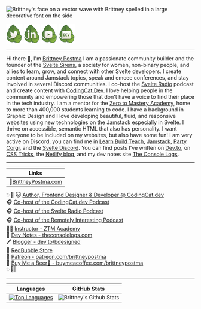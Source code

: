 
![Brittney's face on a vector wave with Brittney spelled in a large decorative font on the side](https://pbs.twimg.com/profile_banners/36686876/1659795206/1500x500)


[![Brittney Postma | Twitter](./img/twitter.png)](https://twitter.com/brittneypostma)
[![Brittney Postma | LinkedIn](./img/linkedin.png)](https://www.linkedin.com/in/brittney-postma-868928178/)
[![Brittney Postma | YouTube](./img/youtube.png)](https://www.youtube.com/@CodingCatDev)
[![Brittney Postma | Dev.to](./img/dev.png)](https://dev.to/brittneypostma)
<br/>

<hr/>


Hi there 👋, I'm [Brittney Postma](https://brittneypostma.com) I am a passionate community builder and the founder of the [Svelte Sirens](https://sveltesirens.dev), a society for women, non-binary people, and allies to learn, grow, and connect with other Svelte developers. I create content around Jamstack topics, speak and emcee conferences, and stay involved in several Discord communities. I co-host the [Svelte Radio](https://www.svelteradio.com/) podcast and create content with [CodingCat.Dev](https://codingcat.dev/). I love helping people in the community and empowering those that don't have a voice to find their place in the tech industry. I am a mentor for the [Zero to Mastery Academy](https://academy.zerotomastery.io/?affcode=441520_gjue7n-1), home to more than 400,000 students learning to code. I have a background in Graphic Design and I love developing beautiful, fluid, and responsive websites using new technologies on the [Jamstack](https://jamstack.org/) especially in Svelte. I thrive on accessible, semantic HTML that also has personality. I want everyone to be included on my websites, but also have some fun! I am very active on Discord, you can find me in [Learn Build Teach](https://learnbuildteach.com/community), [Jamstack](https://jamstack.org/discord), [Party Corgi](https://discord.gg/partycorgi), and the [Svelte Discord](https://svelte.dev/chat). You can find posts I've written on [Dev.to](https://dev.to/bdesigned), on [CSS Tricks](https://css-tricks.com/author/brittneypostma/), the [Netlify blog](https://www.netlify.com/blog/authors/brittney-postma), and my dev notes site [The Console Logs](https://theconsolelogs.com/).
<br/>

<hr/>

|Links| 
|--|
|🌊[BrittneyPostma.com](https://www.brittneypostma.com)<br/>
✨🌈
🐱 [Author, Frontend Designer & Developer @ CodingCat.dev](https://codingcat.dev/)<br/>
🎧 [Co-host of the CodingCat.dev Podcast](https://purrfect.dev/)<br/>
🎧 [Co-host of the Svelte Radio Podcast](https://www.svelteradio.com/)<br/>
🎧 [Co-host of the Remotely Interesting Podcast](https://www.remotelyinteresting.dev/)<br/>
👩‍🏫 [Instructor - ZTM Academy](https://academy.zerotomastery.io/?affcode=441520_gjue7n-1)<br/>
📰 [Dev Notes - theconsolelogs.com](https://theconsolelogs.com)<br/>
🖊 [Blogger - dev.to/bdesigned](https://dev.to/bdesigned)<br/>
🎈 [RedBubble Store](https://www.redbubble.com/people/bDesigned/shop?asc=u)<br/>
🎉 [Patreon - patreon.com/brittneypostma](https://patreon.com/brittneypostma)<br/>
🙌 [Buy Me a Beer🍻 - buymeacoffee.com/brittneypostma](https://www.buymeacoffee.com/brittneypostma)<br/>
✨🌈|


<hr/>


| Languages | GitHub Stats |
|--|--|
| [![Top Languages](https://github-readme-stats.vercel.app/api/top-langs/?username=brittneypostma)](https://github.com/brittneypostma) | ![Brittney's Github Stats](https://github-readme-stats.vercel.app/api?username=brittneypostma&count_private=true&show_icons=true) |

